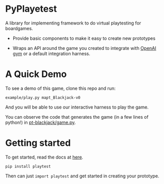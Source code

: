 # PyPlayetest

A library for implementing framework to do virtual playtesting for
boardgames.

* Provide basic components to make it easy to create new prototypes

* Wraps an API around the game you created to integrate with [OpenAI gym](https://gym.openai.com/)
  or a default integration harness.


# A Quick Demo

To see a demo of this game, clone this repo and run:

```
example/play.py mapt_Blackjack-v0
```

And you will be able to use our interactive harness to play the game.

You can observe the code that generates the game (in a few lines of python!)
in [pt-blackjack/game.py](pt-blackjack/game.py).


# Getting started

To get started, read the docs at [here](#todo).

```
pip install playtest
```

Then can just `import playtest` and get started in creating your prototype.
